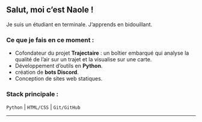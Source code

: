 ## Salut, moi c’est Naole !

Je suis un étudiant en terminale. J’apprends en bidouillant.

### Ce que je fais en ce moment :
- Cofondateur du projet **Trajectaire** : un boîtier embarqué qui analyse la qualité de l’air sur un trajet et la visualise sur une carte.
- Développement d’outils en **Python**.
- création de **bots Discord**.
- Conception de sites web statiques.


### Stack principale :
`Python` | `HTML/CSS` | `Git/GitHub`

---
